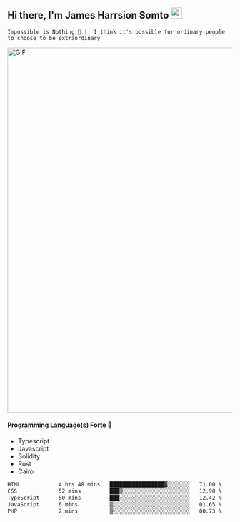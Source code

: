 ## Hi there, I'm James Harrsion Somto <img src="https://media.giphy.com/media/hvRJCLFzcasrR4ia7z/giphy.gif" width="25px">

`Impossible is Nothing 🚀 || I think it's possible for ordinary people to choose to be extraordinary`

 
<img align="center" alt="GIF" src="https://github.com/Gapur/Gapur/blob/master/coding.gif?raw=true" width="818px" height="818px" />


#### Programming Language(s) Forte 🚀
- Typescript
- Javascript
- Solidity
- Rust
- Cairo



<!--START_SECTION:waka-->

```txt
HTML            4 hrs 48 mins   █████████████████▓░░░░░░░   71.00 %
CSS             52 mins         ███▒░░░░░░░░░░░░░░░░░░░░░   12.90 %
TypeScript      50 mins         ███░░░░░░░░░░░░░░░░░░░░░░   12.42 %
JavaScript      6 mins          ▒░░░░░░░░░░░░░░░░░░░░░░░░   01.65 %
PHP             2 mins          ▒░░░░░░░░░░░░░░░░░░░░░░░░   00.73 %
```

<!--END_SECTION:waka-->
<br />
<br />
<br />








